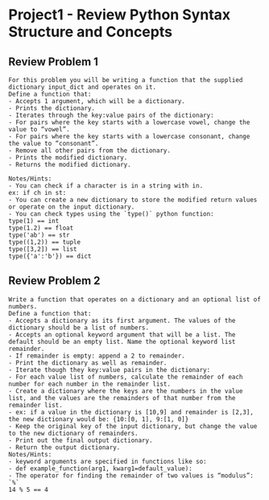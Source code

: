# Project1 - Review Python Syntax Structure and Concepts

## Review Problem 1

    For this problem you will be writing a function that the supplied dictionary input_dict and operates on it.
    Define a function that:
    - Accepts 1 argument, which will be a dictionary.
    - Prints the dictionary.
    - Iterates through the key:value pairs of the dictionary:
    - For pairs where the key starts with a lowercase vowel, change the value to “vowel”.
    - For pairs where the key starts with a lowercase consonant, change the value to “consonant”.
    - Remove all other pairs from the dictionary.
    - Prints the modified dictionary.
    - Returns the modified dictionary.

    Notes/Hints:
    - You can check if a character is in a string with in.
    ex: if ch in st:
    - You can create a new dictionary to store the modified return values or operate on the input dictionary.
    - You can check types using the `type()` python function:
    type(1) == int
    type(1.2) == float
    type('ab') == str
    type((1,2)) == tuple
    type([3,2]) == list
    type({'a':'b'}) == dict
    
## Review Problem 2

    Write a function that operates on a dictionary and an optional list of numbers.
    Define a function that:
    - Accepts a dictionary as its first argument. The values of the dictionary should be a list of numbers.
    - Accepts an optional keyword argument that will be a list. The default should be an empty list. Name the optional keyword list remainder.
    - If remainder is empty: append a 2 to remainder.
    - Print the dictionary as well as remainder.
    - Iterate though they key:value pairs in the dictionary:
    - For each value list of numbers, calculate the remainder of each number for each number in the remainder list.
    - Create a dictionary where the keys are the numbers in the value list, and the values are the remainders of that number from the remainder list.
    - ex: if a value in the dictionary is [10,9] and remainder is [2,3], the new dictionary would be: {10:[0, 1], 9:[1, 0]}
    - Keep the original key of the input dictionary, but change the value to the new dictionary of remainders.
    - Print out the final output dictionary.
    - Return the output dictionary.
    Notes/Hints:
    - keyword arguments are specified in functions like so:
    - def example_function(arg1, kwarg1=default_value):
    - The operator for finding the remainder of two values is “modulus”: `%`
    14 % 5 == 4

